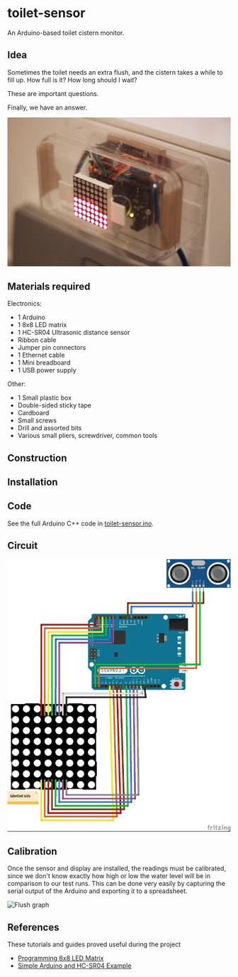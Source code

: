 # toilet-sensor
An Arduino-based toilet cistern monitor.

## Idea
Sometimes the toilet needs an extra flush, and the cistern takes a while to fill up. How full is it? How long should I wait? 

These are important questions.

Finally, we have an answer.

![Installed sensor](docs/installed.jpg "Installed sensor")

## Materials required
Electronics:
* 1 Arduino
* 1 8x8 LED matrix
* 1 HC-SR04 Ultrasonic distance sensor
* Ribbon cable
* Jumper pin connectors
* 1 Ethernet cable
* 1 Mini breadboard
* 1 USB power supply

Other:
* 1 Small plastic box
* Double-sided sticky tape
* Cardboard
* Small screws
* Drill and assorted bits
* Various small pliers, screwdriver, common tools

## Construction

## Installation

## Code
See the full Arduino C++ code in [toilet-sensor.ino](toilet-sensor.ino). 

## Circuit
![Circuit diagram](docs/wiring.jpg "Circuit diagram")

## Calibration
Once the sensor and display are installed, the readings must be calibrated, since we don't know exactly how high or low the water level will be in comparison to our test runs. This can be done very easily by capturing the serial output of the Arduino and exporting it to a spreadsheet.

![Flush graph](docs/flush-graph.jpg "Flush graph")

## References
These tutorials and guides proved useful during the project

* [Programming 8x8 LED Matrix](https://create.arduino.cc/projecthub/SAnwandter1/programming-8x8-led-matrix-23475a)
* [Simple Arduino and HC-SR04 Example](https://www.instructables.com/id/Simple-Arduino-and-HC-SR04-Example/)

